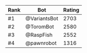 Rank|Bot|Rating
---|---|---
#1|@VariantsBot|2703
#2|@ToromBot|2580
#3|@RaspFish|2552
#4|@pawnrobot|1316
